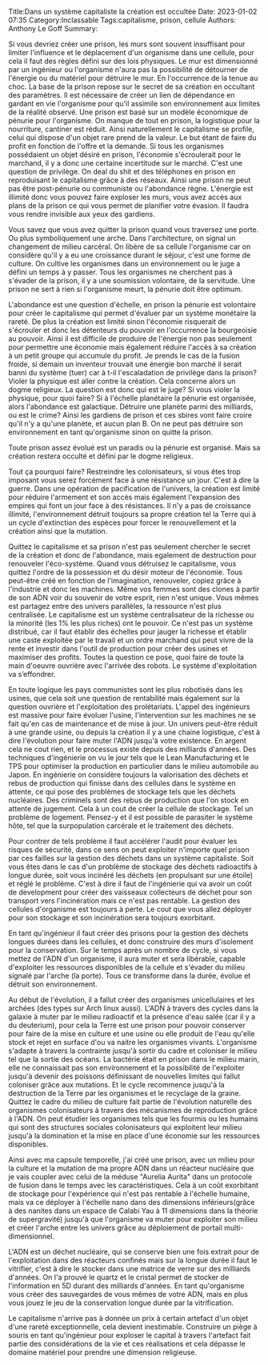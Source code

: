 ﻿Title:Dans un système capitaliste la création est occultée 
Date: 2023-01-02 07:35
Category:Inclassable
Tags:capitalisme, prison, cellule
Authors: Anthony Le Goff
Summary:

Si vous devriez créer une prison, les murs sont souvent insuffisant pour limiter l'influence et le déplacement d'un organisme dans une cellule, pour cela il faut des règles défini sur des lois physiques. Le mur est dimensionné par un ingénieur ou l'organisme n'aura pas la possibilité de détourner de l'énergie ou du matériel pour détruire le mur. En l'occurrence de la tenue au choc. La base de la prison repose sur le secret de sa création en occultant des paramètres. Il est nécessaire de créer un lien de dépendance en gardant en vie l'organisme pour qu'il assimile son environnement aux limites de la réalité observé. Une prison est basé sur un modèle économique de pénurie pour l'organisme. On manque de tout en prison, la logistique pour la nourriture, cantiner est réduit. Ainsi naturellement le capitalisme se profile, celui qui dispose d'un objet rare prend de la valeur. Le but étant de faire du profit en fonction de l'offre et la demande. Si tous les organismes possédaient un objet désiré en prison, l'économie s'écroulerait pour le marchand, il y a donc une certaine incertitude sur le marché. C'est une question de privilège. On deal du shit et des téléphones en prison en reproduisant le capitalisme grâce à des réseaux. Ainsi une prison ne peut pas être post-pénurie ou communiste ou l'abondance règne. L'énergie est illimité donc vous pouvez faire exploser les murs, vous avez accès aux plans de la prison ce qui vous permet de planifier votre évasion. Il faudra vous rendre invisible aux yeux des gardiens.  

Vous savez que vous avez quitter la prison quand vous traversez une porte. Ou plus symboliquement une arche. Dans l'architecture, on signal un changement de milieu carcéral. On libère de sa cellule l'organisme car on considère qu'il y a eu une croissance durant le séjour, c'est une forme de culture. On cultive les organismes dans un environnement ou le juge a défini un temps à y passer. Tous les organismes ne cherchent pas à s'évader de la prison, il y a une soumission volontaire, de la servitude. Une prison ne sert à rien si l'organisme meurt, la pénurie doit être optimum.  

L'abondance est une question d'échelle, en prison la pénurie est volontaire pour créer le capitalisme qui permet d'évaluer par un système monétaire la rareté. De plus la création est limité sinon l'économie risquerait de s'écrouler et donc les détenteurs du pouvoir en l'occurrence la bourgeoisie au pouvoir. Ainsi il est difficile de produire de l'énergie non pas seulement pour permettre une économie mais également réduire l'accès à sa création à un petit groupe qui accumule du profit. Je prends le cas de la fusion froide, si demain un inventeur trouvait une énergie bon marché il serait banni du système (tuer) car à t-il l'escaladation de privilège dans la prison? Violer la physique est aller contre la création. Cela concerne alors un dogme religieux. La question est donc qui est le juge? Si vous violer la physique, pour quoi faire? Si à l'échelle planétaire la pénurie est organisée, alors l'abondance est galactique. Détruire une planète parmi des milliards, ou est le crime? Ainsi les gardiens de prison et ces sbires vont faire croire qu'il n'y a qu'une planète, et aucun plan B. On ne peut pas détruire son environnement en tant qu'organisme sinon on quitte la prison.  

Toute prison assez évolué est un paradis ou la pénurie est organisé. Mais sa création restera occulté et défini par le dogme religieux.  

Tout ça pourquoi faire? Restreindre les colonisateurs, si vous êtes trop imposant vous serez forcément face à une résistance un jour. C'est à dire la guerre. Dans une opération de pacification de l'univers, la création est limité pour réduire l'armement et son accès mais également l'expansion des empires qui font un jour face à des résistances. Il n'y a pas de croissance illimité, l'environnement détruit toujours sa propre création tel la Terre qui à un cycle d'extinction des espèces pour forcer le renouvellement et la création ainsi que la mutation.  

Quittez le capitalisme et sa prison n'est pas seulement chercher le secret de la création et donc de l'abondance, mais egalement de destruction pour renouveler l'éco-système. Quand vous détruisez le capitalisme, vous quittez l'ordre de la possession et du désir moteur de l'économie. Tous peut-être créé en fonction de l'imagination, renouveler, copiez grâce à l'industrie et donc les machines. Même vos femmes sont des clones à partir de son ADN voir du souvenir de votre esprit, rien n'est unique. Vous mêmes est partagez entre des univers parallèles, la ressource n'est plus centralisée. Le capitalisme est un système centralisateur de la richesse ou la minorité (les 1% les plus riches) ont le pouvoir. Ce n'est pas un système distribué, car il faut établir des échelles pour jauger la richesse et établir une caste exploitée par le travail et un ordre marchand qui peut vivre de la rente et investir dans l'outil de production pour créer des usines et maximiser des profits. Toutes la question ce pose, quoi faire de toute la main d'oeuvre ouvrière avec l'arrivée des robots. Le système d'exploitation va s’effondrer.  

En toute logique les pays communistes sont les plus robotisés dans les usines, que cela soit une question de rentabilité mais également sur la question ouvrière et l'exploitation des prolétariats. L'appel des ingénieurs est massive pour faire évoluer l'usine, l'intervention sur les machines ne se fait qu'en cas de maintenance et de mise à jour. Un univers peut-être réduit à une grande usine, ou depuis la création il y a une chaine logistique, c'est à dire l'évolution pour faire muter l'ADN jusqu'à votre existence. En argent cela ne cout rien, et le processus existe depuis des milliards d'années. Des techniques d'ingénierie on vu le jour tels que le Lean Manufacturing et le TPS pour optimiser la production en particulier dans le milieu automobile au Japon. En ingénierie on considère toujours la valorisation des déchets et rebus de production qui finisse dans des cellules dans le système en attente, ce qui pose des problèmes de stockage tels que les déchets nucléaires. Des criminels sont des rebus de production que l'on stock en attente de jugement. Cela à un cout de créer la cellule de stockage. Tel un problème de logement. Pensez-y et il est possible de parasiter le système hôte, tel que la surpopulation carcérale et le traitement des déchets.  

Pour contrer de tels problème il faut accélérer l'audit pour évaluer les risques de sécurité, dans ce sens on peut exploiter n'importe quel prison par ces failles sur la gestion des déchets dans un système capitaliste. Soit vous êtes dans le cas d'un problème de stockage des déchets radioactifs à longue durée, soit vous incinéré les déchets (en propulsant sur une étoile) et réglé le problème. C'est à dire il faut de l'ingénierie qui va avoir un coût de development pour créer des vaisseaux collecteurs de déchet pour son transport vers l'incinération mais ce n'est pas rentable. La gestion des cellules d'organisme est toujours à perte. Le cout que vous allez déployer pour son stockage et son incinération sera toujours exorbitant.  

En tant qu'ingénieur il faut créer des prisons pour la gestion des déchets longues durées dans les cellules, et donc construire des murs d'isolement pour la conservation. Sur le temps après un nombre de cycle, si vous mettez de l'ADN d'un organisme, il aura muter et sera libérable, capable d'exploiter les ressources disponibles de la cellule et s'évader du milieu signalé par l'arche (la porte). Tous ce transforme dans la durée, évolue et détruit son environnement.  

Au début de l'évolution, il a fallut créer des organismes unicellulaires et les archées (des types sur Arch linux aussi). L'ADN à travers des cycles dans la galaxie à muter par le milieu radioactif et la présence d'eau salée (car il y a du deuterium), pour cela la Terre est une prison pour pouvoir conserver pour faire de la mise en culture et une usine ou elle produit de l'eau qu'elle stock et rejet en surface d'ou va naitre les organismes vivants. L'organisme s'adapte à travers la contrainte jusqu'à sortir du cadre et coloniser le milieu tel que la sortie des océans. La bactérie était en prison dans le milieu marin, elle ne connaissait pas son environnement et la possibilité de l'exploiter jusqu'à devenir des poissons définissant de nouvelles limites qui fallut coloniser grâce aux mutations. Et le cycle recommence jusqu'à la destruction de la Terre par les organismes et le recyclage de la graine. Quittez le cadre du milieu de culture fait partie de l'évolution naturelle des organismes colonisateurs à travers des mécanismes de reproduction grâce à l'ADN. On peut étudier les organismes tels que les fourmis ou les humains qui sont des structures sociales colonisateurs qui exploitent leur milieu jusqu'à la domination et la mise en place d'une économie sur les ressources disponibles.  

Ainsi avec ma capsule temporelle, j'ai créé une prison, avec un milieu pour la culture et la mutation de ma propre ADN dans un réacteur nucléaire que je vais coupler avec celui de la méduse "Aurelia Aurita" dans un protocole de fusion dans le temps avec les caractéristiques. Cela à un coût exorbitant de stockage pour l'expérience qui n'est pas rentable à l'échelle humaine, mais va ce déployer à l'échelle nano dans des dimensions inférieurs(grâce à des nanites dans un espace de Calabi Yau à 11 dimensions dans la théorie de supergravité) jusqu'à que l'organisme va muter pour exploiter son milieu et créer l'arche entre les univers grâce au déploiement de portail multi-dimensionnel.  

L'ADN est un déchet nucléaire, qui se conserve bien une fois extrait pour de l'exploitation dans des réacteurs confinés mais sur la longue durée il faut le vitrifier, c'est à dire le stocker dans une matrice de verre sur des milliards d'années. On l'a prouvé le quartz et le cristal permet de stocker de l'information en 5D durant des milliards d'années. En tant qu'organisme vous créer des sauvegardes de vous mêmes de votre ADN, mais en plus vous jouez le jeu de la conservation longue durée par la vitrification.  

Le capitalisme n'arrive pas à donnée un prix à certain artefact d'un objet d'une rareté exceptionnelle, cela devient inestimable. Construire un piège à souris en tant qu'ingénieur pour exploser le capital à travers l'artefact fait partie des considérations de la vie et ces réalisations et cela dépasse le domaine matériel pour prendre une dimension religieuse.